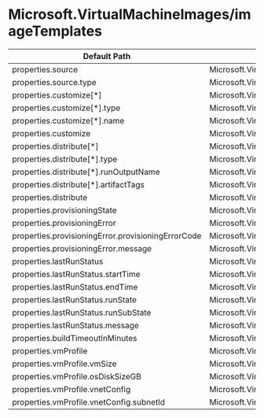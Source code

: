 # Microsoft.VirtualMachineImages/imageTemplates

| Default Path | Alias |
|---|---|
| properties.source | Microsoft.VirtualMachineImages/imageTemplates/source |
| properties.source.type | Microsoft.VirtualMachineImages/imageTemplates/source.type |
| properties.customize[*] | Microsoft.VirtualMachineImages/imageTemplates/customize[*] |
| properties.customize[*].type | Microsoft.VirtualMachineImages/imageTemplates/customize[*].type |
| properties.customize[*].name | Microsoft.VirtualMachineImages/imageTemplates/customize[*].name |
| properties.customize | Microsoft.VirtualMachineImages/imageTemplates/customize |
| properties.distribute[*] | Microsoft.VirtualMachineImages/imageTemplates/distribute[*] |
| properties.distribute[*].type | Microsoft.VirtualMachineImages/imageTemplates/distribute[*].type |
| properties.distribute[*].runOutputName | Microsoft.VirtualMachineImages/imageTemplates/distribute[*].runOutputName |
| properties.distribute[*].artifactTags | Microsoft.VirtualMachineImages/imageTemplates/distribute[*].artifactTags |
| properties.distribute | Microsoft.VirtualMachineImages/imageTemplates/distribute |
| properties.provisioningState | Microsoft.VirtualMachineImages/imageTemplates/provisioningState |
| properties.provisioningError | Microsoft.VirtualMachineImages/imageTemplates/provisioningError |
| properties.provisioningError.provisioningErrorCode | Microsoft.VirtualMachineImages/imageTemplates/provisioningError.provisioningErrorCode |
| properties.provisioningError.message | Microsoft.VirtualMachineImages/imageTemplates/provisioningError.message |
| properties.lastRunStatus | Microsoft.VirtualMachineImages/imageTemplates/lastRunStatus |
| properties.lastRunStatus.startTime | Microsoft.VirtualMachineImages/imageTemplates/lastRunStatus.startTime |
| properties.lastRunStatus.endTime | Microsoft.VirtualMachineImages/imageTemplates/lastRunStatus.endTime |
| properties.lastRunStatus.runState | Microsoft.VirtualMachineImages/imageTemplates/lastRunStatus.runState |
| properties.lastRunStatus.runSubState | Microsoft.VirtualMachineImages/imageTemplates/lastRunStatus.runSubState |
| properties.lastRunStatus.message | Microsoft.VirtualMachineImages/imageTemplates/lastRunStatus.message |
| properties.buildTimeoutInMinutes | Microsoft.VirtualMachineImages/imageTemplates/buildTimeoutInMinutes |
| properties.vmProfile | Microsoft.VirtualMachineImages/imageTemplates/vmProfile |
| properties.vmProfile.vmSize | Microsoft.VirtualMachineImages/imageTemplates/vmProfile.vmSize |
| properties.vmProfile.osDiskSizeGB | Microsoft.VirtualMachineImages/imageTemplates/vmProfile.osDiskSizeGB |
| properties.vmProfile.vnetConfig | Microsoft.VirtualMachineImages/imageTemplates/vmProfile.vnetConfig |
| properties.vmProfile.vnetConfig.subnetId | Microsoft.VirtualMachineImages/imageTemplates/vmProfile.vnetConfig.subnetId |

